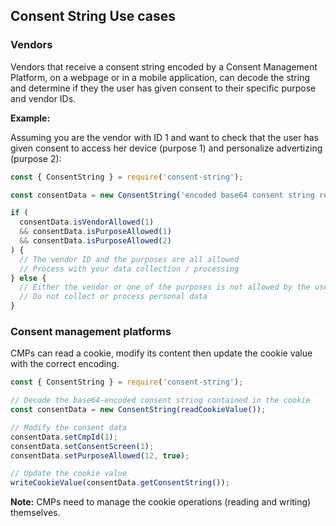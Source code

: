 ## Consent String Use cases

### Vendors

Vendors that receive a consent string encoded by a Consent Management Platform, on a webpage or in a mobile application, can decode the string and determine if they the user has given consent to their specific purpose and vendor IDs.

**Example:**

Assuming you are the vendor with ID 1 and want to check that the user has given consent to access her device (purpose 1) and personalize advertizing (purpose 2):

```javascript
const { ConsentString } = require('consent-string');

const consentData = new ConsentString('encoded base64 consent string received');

if (
  consentData.isVendorAllowed(1)
  && consentData.isPurposeAllowed(1)
  && consentData.isPurposeAllowed(2)
) {
  // The vendor ID and the purposes are all allowed
  // Process with your data collection / processing
} else {
  // Either the vendor or one of the purposes is not allowed by the user
  // Do not collect or process personal data
}
```

### Consent management platforms

CMPs can read a cookie, modify its content then update the cookie value with the correct encoding.

```javascript
const { ConsentString } = require('consent-string');

// Decode the base64-encoded consent string contained in the cookie
const consentData = new ConsentString(readCookieValue());

// Modify the consent data
consentData.setCmpId(1);
consentData.setConsentScreen(1);
consentData.setPurposeAllowed(12, true);

// Update the cookie value
writeCookieValue(consentData.getConsentString());
```

**Note:** CMPs need to manage the cookie operations (reading and writing) themselves.

